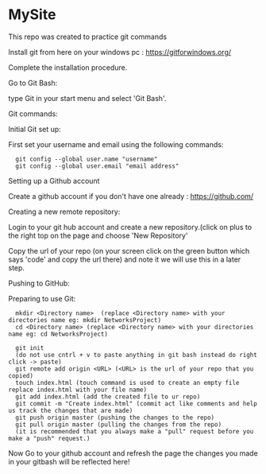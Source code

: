 # MySite
This repo was created to practice git commands

Install git from here on your windows pc :  https://gitforwindows.org/

Complete the installation procedure.

Go to Git Bash:
  
  type Git in your start menu and select 'Git Bash'.

Git commands:
  
  Initial Git set up:
    
   First set your username and email using the following commands:
      
      git config --global user.name "username"
      git config --global user.email "email address"
    
  Setting up a Github account
    
   Create a github account if you don't have one already : https://github.com/
  
  Creating a new remote repository:
    
   Login to your git hub account and create a new repository.(click on plus to the right top on the page and choose 'New Repository'
   
   Copy the url of your repo (on your screen click on the green button which says 'code' and copy the url there) and note it we will use this in a later step.

  Pushing to GitHub:
    
   Preparing to use Git:
      
      mkdir <Directory name>  (replace <Directory name> with your directories name eg: mkdir NetworksProject)
      cd <Directory name> (replace <Directory name> with your directories name eg: cd NetworksProject)
      
      git init
      (do not use cntrl + v to paste anything in git bash instead do right click -> paste)
      git remote add origin <URL> (<URL> is the url of your repo that you copied) 
      touch index.html (touch command is used to create an empty file replace index.html with your file name)
      git add index.html (add the created file to ur repo)
      git commit -m "Create index.html" (commit act like comments and help us track the changes that are made)
      git push origin master (pushing the changes to the repo)
      git pull origin master (pulling the changes from the repo)
      (it is recommended that you always make a "pull" request before you make a "push" request.)
      
Now Go to your github account and refresh the page the changes you made in your gitbash will be reflected here!
      
